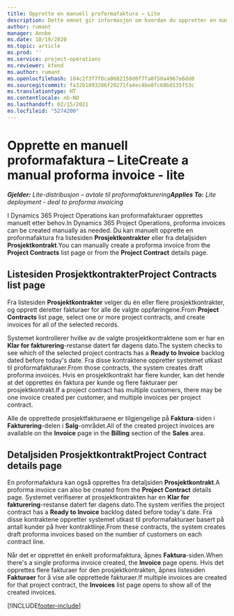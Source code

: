 ```yaml
---
title: Opprette en manuell proformafaktura – Lite
description: Dette emnet gir informasjon om hvordan du oppretter en manuell proformafaktura i Project Operations.
author: rumant
manager: Annbe
ms.date: 10/19/2020
ms.topic: article
ms.prod: ''
ms.service: project-operations
ms.reviewer: kfend
ms.author: rumant
ms.openlocfilehash: 104c2f3f7f0ca0682158d0f7fa0f50a4967e6dd0
ms.sourcegitcommit: fa32b1893286f20271fa4ec4be8fc68bd135f53c
ms.translationtype: HT
ms.contentlocale: nb-NO
ms.lasthandoff: 02/15/2021
ms.locfileid: "5274200"
---
```

# <a name="create-a-manual-proforma-invoice---lite"></a><span data-ttu-id="99fdd-103">Opprette en manuell proformafaktura – Lite</span><span class="sxs-lookup"><span data-stu-id="99fdd-103">Create a manual proforma invoice - lite</span></span>

<span data-ttu-id="99fdd-104">_**Gjelder:** Lite-distribusjon – avtale til proformafakturering_</span><span class="sxs-lookup"><span data-stu-id="99fdd-104">_**Applies To:** Lite deployment - deal to proforma invoicing_</span></span>

<span data-ttu-id="99fdd-105">I Dynamics 365 Project Operations kan proformafakturaer opprettes manuelt etter behov.</span><span class="sxs-lookup"><span data-stu-id="99fdd-105">In Dynamics 365 Project Operations, proforma invoices can be created manually as needed.</span></span> <span data-ttu-id="99fdd-106">Du kan manuelt opprette en proformafaktura fra listesiden **Prosjektkontrakter** eller fra detaljsiden **Prosjektkontrakt**.</span><span class="sxs-lookup"><span data-stu-id="99fdd-106">You can manually create a proforma invoice from the **Project Contracts** list page or from the **Project Contract** details page.</span></span>

##  <a name="project-contracts-list-page"></a><span data-ttu-id="99fdd-107">Listesiden Prosjektkontrakter</span><span class="sxs-lookup"><span data-stu-id="99fdd-107">Project Contracts list page</span></span>

<span data-ttu-id="99fdd-108">Fra listesiden **Prosjektkontrakter** velger du én eller flere prosjektkontrakter, og opprett deretter fakturaer for alle de valgte oppføringene.</span><span class="sxs-lookup"><span data-stu-id="99fdd-108">From **Project Contracts** list page, select one or more project contracts, and create invoices for all of the selected records.</span></span>

<span data-ttu-id="99fdd-109">Systemet kontrollerer hvilke av de valgte prosjektkontraktene som er har en **Klar for fakturering**-restanse datert før dagens dato.</span><span class="sxs-lookup"><span data-stu-id="99fdd-109">The system checks to see which of the selected project contracts has a **Ready to Invoice** backlog dated before today's date.</span></span> <span data-ttu-id="99fdd-110">Fra disse kontraktene oppretter systemet utkast til proformafakturaer.</span><span class="sxs-lookup"><span data-stu-id="99fdd-110">From those contracts, the system creates draft proforma invoices.</span></span> <span data-ttu-id="99fdd-111">Hvis en prosjektkontrakt har flere kunder, kan det hende at det opprettes én faktura per kunde og flere fakturaer per prosjektkontrakt.</span><span class="sxs-lookup"><span data-stu-id="99fdd-111">If a project contract has multiple customers, there may be one invoice created per customer, and multiple invoices per project contract.</span></span>

<span data-ttu-id="99fdd-112">Alle de opprettede prosjektfakturaene er tilgjengelige på **Faktura**-siden i **Fakturering**-delen i **Salg**-området.</span><span class="sxs-lookup"><span data-stu-id="99fdd-112">All of the created project invoices are available on the **Invoice** page in the **Billing** section of the **Sales** area.</span></span>

## <a name="project-contract-details-page"></a><span data-ttu-id="99fdd-113">Detaljsiden Prosjektkontrakt</span><span class="sxs-lookup"><span data-stu-id="99fdd-113">Project Contract details page</span></span>

<span data-ttu-id="99fdd-114">En proformafaktura kan også opprettes fra detaljsiden **Prosjektkontrakt**.</span><span class="sxs-lookup"><span data-stu-id="99fdd-114">A proforma invoice can also be created from the **Project Contract** details page.</span></span> <span data-ttu-id="99fdd-115">Systemet verifiserer at prosjektkontrakten har en **Klar for fakturering**-restanse datert før dagens dato.</span><span class="sxs-lookup"><span data-stu-id="99fdd-115">The system verifies the project contract has a **Ready to Invoice** backlog dated before today's date.</span></span> <span data-ttu-id="99fdd-116">Fra disse kontraktene oppretter systemet utkast til proformafakturaer basert på antall kunder på hver kontraktlinje.</span><span class="sxs-lookup"><span data-stu-id="99fdd-116">From these contracts, the system creates draft proforma invoices based on the number of customers on each contract line.</span></span>

<span data-ttu-id="99fdd-117">Når det er opprettet én enkelt proformafaktura, åpnes **Faktura**-siden.</span><span class="sxs-lookup"><span data-stu-id="99fdd-117">When there's a single proforma invoice created, the **Invoice** page opens.</span></span> <span data-ttu-id="99fdd-118">Hvis det opprettes flere fakturaer for den prosjektkontrakten, åpnes listesiden **Fakturaer** for å vise alle opprettede fakturaer.</span><span class="sxs-lookup"><span data-stu-id="99fdd-118">If multiple invoices are created for that project contract, the **Invoices** list page opens to show all of the created invoices.</span></span>


[!INCLUDE[footer-include](../../includes/footer-banner.md)]